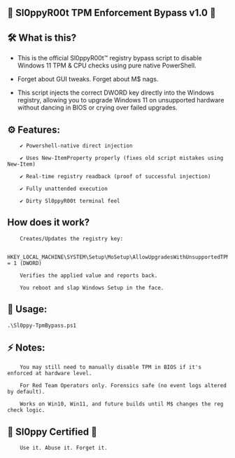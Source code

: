 ## 🚨 Sl0ppyR00t TPM Enforcement Bypass v1.0 🚨
## 🛠️ What is this?

* This is the official Sl0ppyR00t™ registry bypass script to disable Windows 11 TPM & CPU checks using pure native PowerShell.

* Forget about GUI tweaks. Forget about M$ nags.
* This script injects the correct DWORD key directly into the Windows registry, allowing you to upgrade Windows 11 on unsupported hardware without dancing in BIOS or crying over failed upgrades.

## ⚙️ Features:
```
    ✔️ Powershell-native direct injection

    ✔️ Uses New-ItemProperty properly (fixes old script mistakes using New-Item)

    ✔️ Real-time registry readback (proof of successful injection)

    ✔️ Fully unattended execution

    ✔️ Dirty Sl0ppyR00t terminal feel
```
##  How does it work?
```
    Creates/Updates the registry key:

    HKEY_LOCAL_MACHINE\SYSTEM\Setup\MoSetup\AllowUpgradesWithUnsupportedTPMOrCPU = 1 (DWORD)

    Verifies the applied value and reports back.

    You reboot and slap Windows Setup in the face.
```
## 📜 Usage:
```
.\Sl0ppy-TpmBypass.ps1
```
## ⚡ Notes:
```
    You may still need to manually disable TPM in BIOS if it's enforced at hardware level.

    For Red Team Operators only. Forensics safe (no event logs altered by default).

    Works on Win10, Win11, and future builds until M$ changes the reg check logic.
```
## 🧪 Sl0ppy Certified 💯
```
    Use it. Abuse it. Forget it.
```
